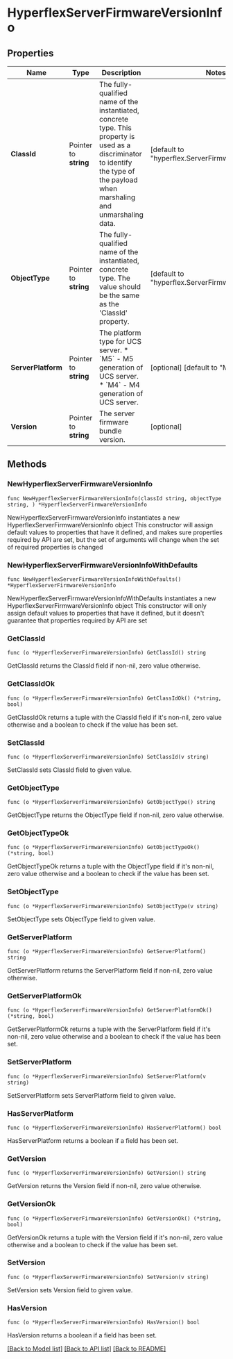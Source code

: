 # HyperflexServerFirmwareVersionInfo

## Properties

Name | Type | Description | Notes
------------ | ------------- | ------------- | -------------
**ClassId** | Pointer to **string** | The fully-qualified name of the instantiated, concrete type. This property is used as a discriminator to identify the type of the payload when marshaling and unmarshaling data. | [default to "hyperflex.ServerFirmwareVersionInfo"]
**ObjectType** | Pointer to **string** | The fully-qualified name of the instantiated, concrete type. The value should be the same as the &#39;ClassId&#39; property. | [default to "hyperflex.ServerFirmwareVersionInfo"]
**ServerPlatform** | Pointer to **string** | The platform type for UCS server. * &#x60;M5&#x60; - M5 generation of UCS server. * &#x60;M4&#x60; - M4 generation of UCS server. | [optional] [default to "M5"]
**Version** | Pointer to **string** | The server firmware bundle version. | [optional] 

## Methods

### NewHyperflexServerFirmwareVersionInfo

`func NewHyperflexServerFirmwareVersionInfo(classId string, objectType string, ) *HyperflexServerFirmwareVersionInfo`

NewHyperflexServerFirmwareVersionInfo instantiates a new HyperflexServerFirmwareVersionInfo object
This constructor will assign default values to properties that have it defined,
and makes sure properties required by API are set, but the set of arguments
will change when the set of required properties is changed

### NewHyperflexServerFirmwareVersionInfoWithDefaults

`func NewHyperflexServerFirmwareVersionInfoWithDefaults() *HyperflexServerFirmwareVersionInfo`

NewHyperflexServerFirmwareVersionInfoWithDefaults instantiates a new HyperflexServerFirmwareVersionInfo object
This constructor will only assign default values to properties that have it defined,
but it doesn't guarantee that properties required by API are set

### GetClassId

`func (o *HyperflexServerFirmwareVersionInfo) GetClassId() string`

GetClassId returns the ClassId field if non-nil, zero value otherwise.

### GetClassIdOk

`func (o *HyperflexServerFirmwareVersionInfo) GetClassIdOk() (*string, bool)`

GetClassIdOk returns a tuple with the ClassId field if it's non-nil, zero value otherwise
and a boolean to check if the value has been set.

### SetClassId

`func (o *HyperflexServerFirmwareVersionInfo) SetClassId(v string)`

SetClassId sets ClassId field to given value.


### GetObjectType

`func (o *HyperflexServerFirmwareVersionInfo) GetObjectType() string`

GetObjectType returns the ObjectType field if non-nil, zero value otherwise.

### GetObjectTypeOk

`func (o *HyperflexServerFirmwareVersionInfo) GetObjectTypeOk() (*string, bool)`

GetObjectTypeOk returns a tuple with the ObjectType field if it's non-nil, zero value otherwise
and a boolean to check if the value has been set.

### SetObjectType

`func (o *HyperflexServerFirmwareVersionInfo) SetObjectType(v string)`

SetObjectType sets ObjectType field to given value.


### GetServerPlatform

`func (o *HyperflexServerFirmwareVersionInfo) GetServerPlatform() string`

GetServerPlatform returns the ServerPlatform field if non-nil, zero value otherwise.

### GetServerPlatformOk

`func (o *HyperflexServerFirmwareVersionInfo) GetServerPlatformOk() (*string, bool)`

GetServerPlatformOk returns a tuple with the ServerPlatform field if it's non-nil, zero value otherwise
and a boolean to check if the value has been set.

### SetServerPlatform

`func (o *HyperflexServerFirmwareVersionInfo) SetServerPlatform(v string)`

SetServerPlatform sets ServerPlatform field to given value.

### HasServerPlatform

`func (o *HyperflexServerFirmwareVersionInfo) HasServerPlatform() bool`

HasServerPlatform returns a boolean if a field has been set.

### GetVersion

`func (o *HyperflexServerFirmwareVersionInfo) GetVersion() string`

GetVersion returns the Version field if non-nil, zero value otherwise.

### GetVersionOk

`func (o *HyperflexServerFirmwareVersionInfo) GetVersionOk() (*string, bool)`

GetVersionOk returns a tuple with the Version field if it's non-nil, zero value otherwise
and a boolean to check if the value has been set.

### SetVersion

`func (o *HyperflexServerFirmwareVersionInfo) SetVersion(v string)`

SetVersion sets Version field to given value.

### HasVersion

`func (o *HyperflexServerFirmwareVersionInfo) HasVersion() bool`

HasVersion returns a boolean if a field has been set.


[[Back to Model list]](../README.md#documentation-for-models) [[Back to API list]](../README.md#documentation-for-api-endpoints) [[Back to README]](../README.md)


